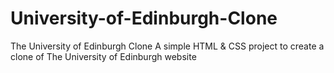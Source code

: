 # University-of-Edinburgh-Clone
The University of Edinburgh Clone
A simple HTML & CSS project to create a clone of The University of Edinburgh website

